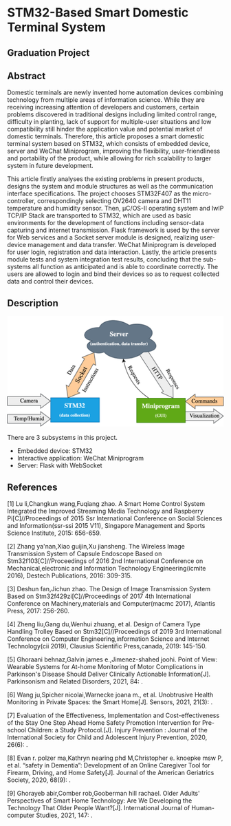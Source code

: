 # STM32-Based Smart Domestic Terminal System

## Graduation Project

## Abstract

Domestic terminals are newly invented home automation devices combining technology from multiple areas of information science. While they are receiving increasing attention of developers and customers, certain problems discovered in traditional designs including limited control range, difficulty in planting, lack of support for multiple-user situations and low compatibility still hinder the application value and potential market of domestic terminals. Therefore, this article proposes a smart domestic terminal system based on STM32, which consists of embedded device, server and WeChat Miniprogram, improving the flexibility, user-friendliness and portability of the product, while allowing for rich scalability to larger system in future development.

This article firstly analyses the existing problems in present products, designs the system and module structures as well as the communication interface specifications. The project chooses STM32F407 as the micro-controller, correspondingly selecting OV2640 camera and DHT11 temperature and humidity sensor. Then, μC/OS-II operating system and lwIP TCP/IP Stack are transported to STM32, which are used as basic environments for the development of functions including sensor-data capturing and internet transmission. Flask framework is used by the server for Web services and a Socket server module is designed, realizing user-device management and data transfer. WeChat Miniprogram is developed for user login, registration and data interaction. Lastly, the article presents module tests and system integration test results, concluding that the sub-systems all function as anticipated and is able to coordinate correctly. The users are allowed to login and bind their devices so as to request collected data and control their devices.

## Description

![System](documents/digrams.png)

There are 3 subsystems in this project. 
- Embedded device: STM32
- Interactive application: WeChat Miniprogram
- Server: Flask with WebSocket

## References

[1] Lu li,Changkun wang,Fuqiang zhao. A Smart Home Control System Integrated the Improved Streaming Media Technology and Raspberry Pi[C]//Proceedings of 2015 Ssr International Conference on Social Sciences and Information(ssr-ssi 2015 V11),  Singapore Management and Sports Science Institute, 2015: 656-659.

[2] Zhang ya'nan,Xiao guijin,Xu jiansheng. The Wireless Image Transmission System of Capsule Endoscope Based on Stm32f103[C]//Proceedings of 2016 2nd International Conference on Mechanical,electronic and Information Technology Engineering(icmite 2016),  Destech Publications, 2016: 309-315.

[3] Deshun fan,Jichun zhao. The Design of Image Transmission System Based on Stm32f429zi[C]//Proceedings of 2017 4th International Conference on Machinery,materials and Computer(macmc 2017),  Atlantis Press, 2017: 256-260.

[4] Zheng liu,Gang du,Wenhui zhuang, et al. Design of Camera Type Handling Trolley Based on Stm32[C]//Proceedings of 2019 3rd International Conference on Computer Engineering,information Science and Internet Technology(cii 2019),  Clausius Scientific Press,canada, 2019: 145-150.

[5] Ghoraani behnaz,Galvin james e.,Jimenez-shahed joohi. Point of View: Wearable Systems for At-home Monitoring of Motor Complications in Parkinson's Disease Should Deliver Clinically Actionable Information[J]. Parkinsonism and Related Disorders, 2021, 84: .

[6] Wang ju,Spicher nicolai,Warnecke joana m., et al. Unobtrusive Health Monitoring in Private Spaces: the Smart Home[J]. Sensors, 2021, 21(3): .

[7] Evaluation of the Effectiveness, Implementation and Cost-effectiveness of the Stay One Step Ahead Home Safety Promotion Intervention for Pre-school Children: a Study Protocol.[J]. Injury Prevention : Journal of the International Society for Child and Adolescent Injury Prevention, 2020, 26(6): .

[8] Evan r. polzer ma,Kathryn nearing phd M,Christopher e. knoepke msw P, et al. “safety in Dementia”: Development of an Online Caregiver Tool for Firearm, Driving, and Home Safety[J]. Journal of the American Geriatrics Society, 2020, 68(9): .

[9] Ghorayeb abir,Comber rob,Gooberman hill rachael. Older Adults' Perspectives of Smart Home Technology: Are We Developing the Technology That Older People Want?[J]. International Journal of Human-computer Studies, 2021, 147: .


